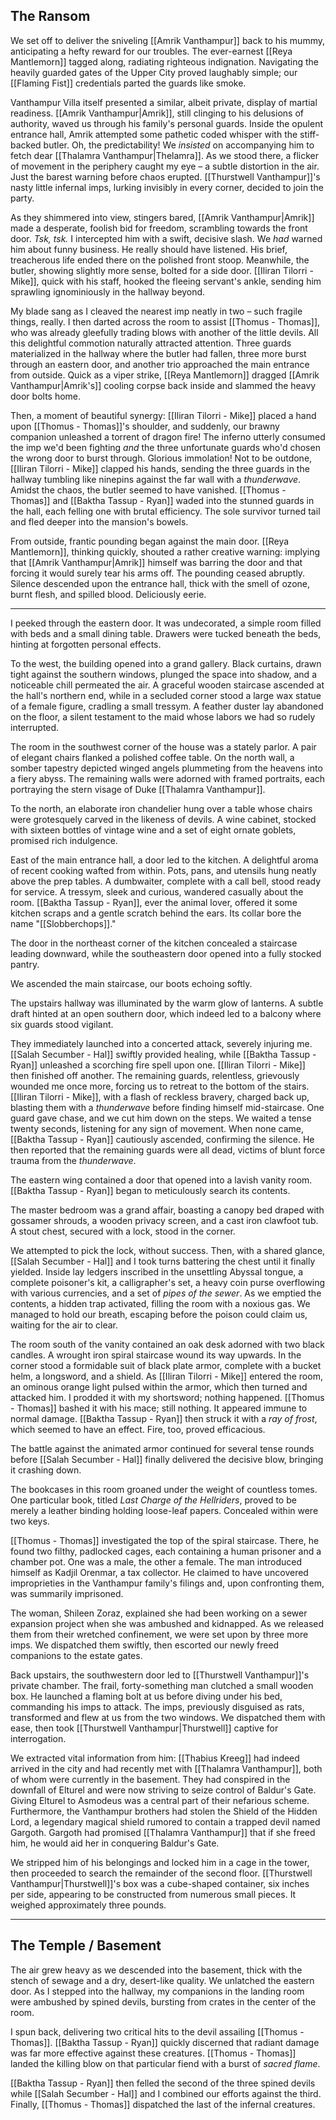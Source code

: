 ## The Ransom
We set off to deliver the sniveling [[Amrik Vanthampur]] back to his mummy, anticipating a hefty reward for our troubles. The ever-earnest [[Reya Mantlemorn]] tagged along, radiating righteous indignation. Navigating the heavily guarded gates of the Upper City proved laughably simple; our [[Flaming Fist]] credentials parted the guards like smoke.

Vanthampur Villa itself presented a similar, albeit private, display of martial readiness. [[Amrik Vanthampur|Amrik]], still clinging to his delusions of authority, waved us through his family's personal guards. Inside the opulent entrance hall, Amrik attempted some pathetic coded whisper with the stiff-backed butler. Oh, the predictability! We _insisted_ on accompanying him to fetch dear [[Thalamra Vanthampur|Thelamra]]. As we stood there, a flicker of movement in the periphery caught my eye – a subtle distortion in the air. Just the barest warning before chaos erupted. [[Thurstwell Vanthampur]]'s nasty little infernal imps, lurking invisibly in every corner, decided to join the party.

As they shimmered into view, stingers bared, [[Amrik Vanthampur|Amrik]] made a desperate, foolish bid for freedom, scrambling towards the front door. _Tsk, tsk._ I intercepted him with a swift, decisive slash. We _had_ warned him about funny business. He really should have listened. His brief, treacherous life ended there on the polished front stoop. Meanwhile, the butler, showing slightly more sense, bolted for a side door. [[Iliran Tilorri - Mike]], quick with his staff, hooked the fleeing servant's ankle, sending him sprawling ignominiously in the hallway beyond.

My blade sang as I cleaved the nearest imp neatly in two – such fragile things, really. I then darted across the room to assist [[Thomus - Thomas]], who was already gleefully trading blows with another of the little devils. All this delightful commotion naturally attracted attention. Three guards materialized in the hallway where the butler had fallen, three more burst through an eastern door, and another trio approached the main entrance from outside. Quick as a viper strike, [[Reya Mantlemorn]] dragged [[Amrik Vanthampur|Amrik's]] cooling corpse back inside and slammed the heavy door bolts home.

Then, a moment of beautiful synergy: [[Iliran Tilorri - Mike]] placed a hand upon [[Thomus - Thomas]]'s shoulder, and suddenly, our brawny companion unleashed a torrent of dragon fire! The inferno utterly consumed the imp we'd been fighting _and_ the three unfortunate guards who'd chosen the wrong door to burst through. Glorious immolation! Not to be outdone, [[Iliran Tilorri - Mike]] clapped his hands, sending the three guards in the hallway tumbling like ninepins against the far wall with a _thunderwave_. Amidst the chaos, the butler seemed to have vanished. [[Thomus - Thomas]] and [[Baktha Tassup - Ryan]] waded into the stunned guards in the hall, each felling one with brutal efficiency. The sole survivor turned tail and fled deeper into the mansion's bowels.

From outside, frantic pounding began against the main door. [[Reya Mantlemorn]], thinking quickly, shouted a rather creative warning: implying that [[Amrik Vanthampur|Amrik]] himself was barring the door and that forcing it would surely tear his arms off. The pounding ceased abruptly. Silence descended upon the entrance hall, thick with the smell of ozone, burnt flesh, and spilled blood. Deliciously eerie.

_____________

I peeked through the eastern door. It was undecorated, a simple room filled with beds and a small dining table. Drawers were tucked beneath the beds, hinting at forgotten personal effects.

To the west, the building opened into a grand gallery. Black curtains, drawn tight against the southern windows, plunged the space into shadow, and a noticeable chill permeated the air. A graceful wooden staircase ascended at the hall's northern end, while in a secluded corner stood a large wax statue of a female figure, cradling a small tressym. A feather duster lay abandoned on the floor, a silent testament to the maid whose labors we had so rudely interrupted.

The room in the southwest corner of the house was a stately parlor. A pair of elegant chairs flanked a polished coffee table. On the north wall, a somber tapestry depicted winged angels plummeting from the heavens into a fiery abyss. The remaining walls were adorned with framed portraits, each portraying the stern visage of Duke [[Thalamra Vanthampur]].

To the north, an elaborate iron chandelier hung over a table whose chairs were grotesquely carved in the likeness of devils. A wine cabinet, stocked with sixteen bottles of vintage wine and a set of eight ornate goblets, promised rich indulgence.

East of the main entrance hall, a door led to the kitchen. A delightful aroma of recent cooking wafted from within. Pots, pans, and utensils hung neatly above the prep tables. A dumbwaiter, complete with a call bell, stood ready for service. A tressym, sleek and curious, wandered casually about the room. [[Baktha Tassup - Ryan]], ever the animal lover, offered it some kitchen scraps and a gentle scratch behind the ears. Its collar bore the name "[[Slobberchops]]."

The door in the northeast corner of the kitchen concealed a staircase leading downward, while the southeastern door opened into a fully stocked pantry.

We ascended the main staircase, our boots echoing softly.

The upstairs hallway was illuminated by the warm glow of lanterns. A subtle draft hinted at an open southern door, which indeed led to a balcony where six guards stood vigilant.

They immediately launched into a concerted attack, severely injuring me. [[Salah Secumber - Hal]] swiftly provided healing, while [[Baktha Tassup - Ryan]] unleashed a scorching fire spell upon one. [[Iliran Tilorri - Mike]] then finished off another. The remaining guards, relentless, grievously wounded me once more, forcing us to retreat to the bottom of the stairs. [[Iliran Tilorri - Mike]], with a flash of reckless bravery, charged back up, blasting them with a _thunderwave_ before finding himself mid-staircase. One guard gave chase, and we cut him down on the steps. We waited a tense twenty seconds, listening for any sign of movement. When none came, [[Baktha Tassup - Ryan]] cautiously ascended, confirming the silence. He then reported that the remaining guards were all dead, victims of blunt force trauma from the _thunderwave_.

The eastern wing contained a door that opened into a lavish vanity room. [[Baktha Tassup - Ryan]] began to meticulously search its contents.

The master bedroom was a grand affair, boasting a canopy bed draped with gossamer shrouds, a wooden privacy screen, and a cast iron clawfoot tub. A stout chest, secured with a lock, stood in the corner.

We attempted to pick the lock, without success. Then, with a shared glance, [[Salah Secumber - Hal]] and I took turns battering the chest until it finally yielded. Inside lay ledgers inscribed in the unsettling Abyssal tongue, a complete poisoner's kit, a calligrapher's set, a heavy coin purse overflowing with various currencies, and a set of _pipes of the sewer_. As we emptied the contents, a hidden trap activated, filling the room with a noxious gas. We managed to hold our breath, escaping before the poison could claim us, waiting for the air to clear.

The room south of the vanity contained an oak desk adorned with two black candles. A wrought iron spiral staircase wound its way upwards. In the corner stood a formidable suit of black plate armor, complete with a bucket helm, a longsword, and a shield. As [[Iliran Tilorri - Mike]] entered the room, an ominous orange light pulsed within the armor, which then turned and attacked him. I prodded it with my shortsword; nothing happened. [[Thomus - Thomas]] bashed it with his mace; still nothing. It appeared immune to normal damage. [[Baktha Tassup - Ryan]] then struck it with a _ray of frost_, which seemed to have an effect. Fire, too, proved efficacious.

The battle against the animated armor continued for several tense rounds before [[Salah Secumber - Hal]] finally delivered the decisive blow, bringing it crashing down.

The bookcases in this room groaned under the weight of countless tomes. One particular book, titled _Last Charge of the Hellriders_, proved to be merely a leather binding holding loose-leaf papers. Concealed within were two keys.

[[Thomus - Thomas]] investigated the top of the spiral staircase. There, he found two filthy, padlocked cages, each containing a human prisoner and a chamber pot. One was a male, the other a female. The man introduced himself as Kadjil Orenmar, a tax collector. He claimed to have uncovered improprieties in the Vanthampur family's filings and, upon confronting them, was summarily imprisoned.

The woman, Shileen Zoraz, explained she had been working on a sewer expansion project when she was ambushed and kidnapped. As we released them from their wretched confinement, we were set upon by three more imps. We dispatched them swiftly, then escorted our newly freed companions to the estate gates.

Back upstairs, the southwestern door led to [[Thurstwell Vanthampur]]'s private chamber. The frail, forty-something man clutched a small wooden box. He launched a flaming bolt at us before diving under his bed, commanding his imps to attack. The imps, previously disguised as rats, transformed and flew at us from the two windows. We dispatched them with ease, then took [[Thurstwell Vanthampur|Thurstwell]] captive for interrogation.

We extracted vital information from him: [[Thabius Kreeg]] had indeed arrived in the city and had recently met with [[Thalamra Vanthampur]], both of whom were currently in the basement. They had conspired in the downfall of Elturel and were now striving to seize control of Baldur's Gate. Giving Elturel to Asmodeus was a central part of their nefarious scheme. Furthermore, the Vanthampur brothers had stolen the Shield of the Hidden Lord, a legendary magical shield rumored to contain a trapped devil named Gargoth. Gargoth had promised [[Thalamra Vanthampur]] that if she freed him, he would aid her in conquering Baldur's Gate.

We stripped him of his belongings and locked him in a cage in the tower, then proceeded to search the remainder of the second floor. [[Thurstwell Vanthampur|Thurstwell]]'s box was a cube-shaped container, six inches per side, appearing to be constructed from numerous small pieces. It weighed approximately three pounds.

---

## The Temple / Basement

The air grew heavy as we descended into the basement, thick with the stench of sewage and a dry, desert-like quality. We unlatched the eastern door. As I stepped into the hallway, my companions in the landing room were ambushed by spined devils, bursting from crates in the center of the room.

I spun back, delivering two critical hits to the devil assailing [[Thomus - Thomas]]. [[Baktha Tassup - Ryan]] quickly discerned that radiant damage was far more effective against these creatures. [[Thomus - Thomas]] landed the killing blow on that particular fiend with a burst of _sacred flame_.

[[Baktha Tassup - Ryan]] then felled the second of the three spined devils while [[Salah Secumber - Hal]] and I combined our efforts against the third. Finally, [[Thomus - Thomas]] dispatched the last of the infernal creatures.